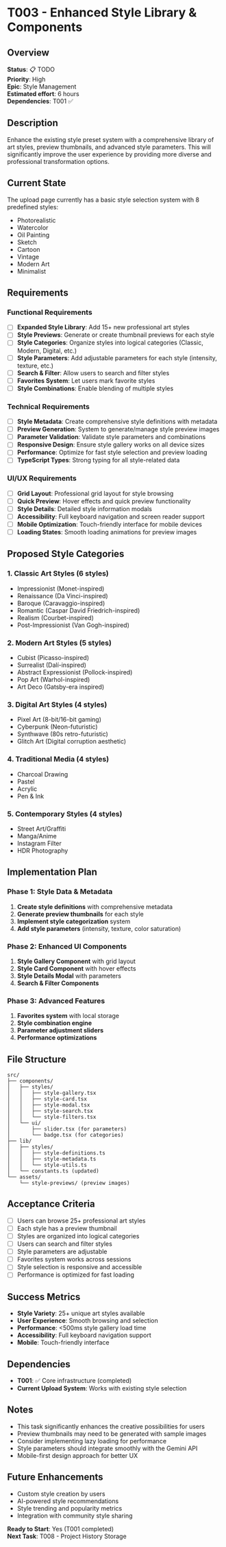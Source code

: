 # T003 - Enhanced Style Library & Components

## Overview
**Status**: 📋 TODO  
**Priority**: High  
**Epic**: Style Management  
**Estimated effort**: 6 hours  
**Dependencies**: T001 ✅  

## Description
Enhance the existing style preset system with a comprehensive library of art styles, preview thumbnails, and advanced style parameters. This will significantly improve the user experience by providing more diverse and professional transformation options.

## Current State
The upload page currently has a basic style selection system with 8 predefined styles:
- Photorealistic
- Watercolor
- Oil Painting
- Sketch
- Cartoon
- Vintage
- Modern Art
- Minimalist

## Requirements

### Functional Requirements
- [ ] **Expanded Style Library**: Add 15+ new professional art styles
- [ ] **Style Previews**: Generate or create thumbnail previews for each style
- [ ] **Style Categories**: Organize styles into logical categories (Classic, Modern, Digital, etc.)
- [ ] **Style Parameters**: Add adjustable parameters for each style (intensity, texture, etc.)
- [ ] **Search & Filter**: Allow users to search and filter styles
- [ ] **Favorites System**: Let users mark favorite styles
- [ ] **Style Combinations**: Enable blending of multiple styles

### Technical Requirements
- [ ] **Style Metadata**: Create comprehensive style definitions with metadata
- [ ] **Preview Generation**: System to generate/manage style preview images
- [ ] **Parameter Validation**: Validate style parameters and combinations
- [ ] **Responsive Design**: Ensure style gallery works on all device sizes
- [ ] **Performance**: Optimize for fast style selection and preview loading
- [ ] **TypeScript Types**: Strong typing for all style-related data

### UI/UX Requirements
- [ ] **Grid Layout**: Professional grid layout for style browsing
- [ ] **Quick Preview**: Hover effects and quick preview functionality
- [ ] **Style Details**: Detailed style information modals
- [ ] **Accessibility**: Full keyboard navigation and screen reader support
- [ ] **Mobile Optimization**: Touch-friendly interface for mobile devices
- [ ] **Loading States**: Smooth loading animations for preview images

## Proposed Style Categories

### 1. **Classic Art Styles** (6 styles)
- Impressionist (Monet-inspired)
- Renaissance (Da Vinci-inspired)
- Baroque (Caravaggio-inspired)
- Romantic (Caspar David Friedrich-inspired)
- Realism (Courbet-inspired)
- Post-Impressionist (Van Gogh-inspired)

### 2. **Modern Art Styles** (5 styles)
- Cubist (Picasso-inspired)
- Surrealist (Dalí-inspired)
- Abstract Expressionist (Pollock-inspired)
- Pop Art (Warhol-inspired)
- Art Deco (Gatsby-era inspired)

### 3. **Digital Art Styles** (4 styles)
- Pixel Art (8-bit/16-bit gaming)
- Cyberpunk (Neon-futuristic)
- Synthwave (80s retro-futuristic)
- Glitch Art (Digital corruption aesthetic)

### 4. **Traditional Media** (4 styles)
- Charcoal Drawing
- Pastel
- Acrylic
- Pen & Ink

### 5. **Contemporary Styles** (4 styles)
- Street Art/Graffiti
- Manga/Anime
- Instagram Filter
- HDR Photography

## Implementation Plan

### Phase 1: Style Data & Metadata
1. **Create style definitions** with comprehensive metadata
2. **Generate preview thumbnails** for each style
3. **Implement style categorization** system
4. **Add style parameters** (intensity, texture, color saturation)

### Phase 2: Enhanced UI Components
1. **Style Gallery Component** with grid layout
2. **Style Card Component** with hover effects
3. **Style Details Modal** with parameters
4. **Search & Filter Components**

### Phase 3: Advanced Features
1. **Favorites system** with local storage
2. **Style combination engine**
3. **Parameter adjustment sliders**
4. **Performance optimizations**

## File Structure
```
src/
├── components/
│   ├── styles/
│   │   ├── style-gallery.tsx
│   │   ├── style-card.tsx
│   │   ├── style-modal.tsx
│   │   ├── style-search.tsx
│   │   └── style-filters.tsx
│   └── ui/
│       ├── slider.tsx (for parameters)
│       └── badge.tsx (for categories)
├── lib/
│   ├── styles/
│   │   ├── style-definitions.ts
│   │   ├── style-metadata.ts
│   │   └── style-utils.ts
│   └── constants.ts (updated)
└── assets/
    └── style-previews/ (preview images)
```

## Acceptance Criteria
- [ ] Users can browse 25+ professional art styles
- [ ] Each style has a preview thumbnail
- [ ] Styles are organized into logical categories
- [ ] Users can search and filter styles
- [ ] Style parameters are adjustable
- [ ] Favorites system works across sessions
- [ ] Style selection is responsive and accessible
- [ ] Performance is optimized for fast loading

## Success Metrics
- **Style Variety**: 25+ unique art styles available
- **User Experience**: Smooth browsing and selection
- **Performance**: <500ms style gallery load time
- **Accessibility**: Full keyboard navigation support
- **Mobile**: Touch-friendly interface

## Dependencies
- **T001**: ✅ Core infrastructure (completed)
- **Current Upload System**: Works with existing style selection

## Notes
- This task significantly enhances the creative possibilities for users
- Preview thumbnails may need to be generated with sample images
- Consider implementing lazy loading for performance
- Style parameters should integrate smoothly with the Gemini API
- Mobile-first design approach for better UX

## Future Enhancements
- Custom style creation by users
- AI-powered style recommendations
- Style trending and popularity metrics
- Integration with community style sharing

**Ready to Start**: Yes (T001 completed)  
**Next Task**: T008 - Project History Storage 